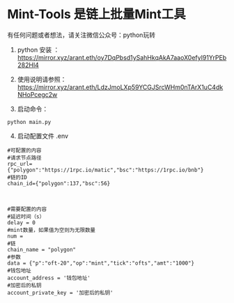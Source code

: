 # Mint-Tools 是链上批量Mint工具

有任何问题或者想法，请关注微信公众号：python玩转

1. python 安装 ： https://mirror.xyz/arant.eth/oy7DqPbsd1ySahHkqAkA7aaoX0efyI91YrPEb282Hl4

2. 使用说明请参照：  https://mirror.xyz/arant.eth/LdzJmoLXp59YCGJSrcWHm0nTArX1uC4dkNHoPcegc2w
3. 启动命令：
```agsl
python main.py
```
4. 启动配置文件 .env
```agsl
#可配置的内容
#请求节点路径
rpc_url={"polygon":"https://1rpc.io/matic","bsc":"https://1rpc.io/bnb"}
#链的ID
chain_id={"polygon":137,"bsc":56}



#需要配置的内容
#延迟时间（s）
delay = 0
#mint数量，如果值为空则为无限数量
num =
#链
chain_name = "polygon"
#参数
data = {"p":"oft-20","op":"mint","tick":"ofts","amt":"1000"}
#钱包地址
account_address = '钱包地址'
#加密后的私钥
account_private_key = '加密后的私钥'
```
